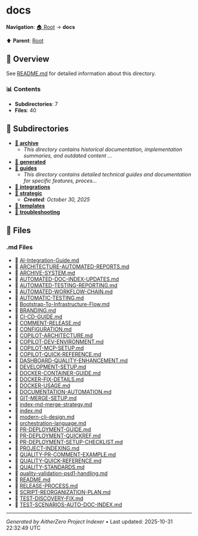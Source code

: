 # docs

**Navigation**: [🏠 Root](../index.md) → **docs**

⬆️ **Parent**: [Root](../index.md)

## 📖 Overview

See [README.md](./README.md) for detailed information about this directory.

### 📊 Contents

- **Subdirectories**: 7
- **Files**: 40

## 📁 Subdirectories

- [📂 **archive**](./archive/index.md)
  - *This directory contains historical documentation, implementation summaries, and outdated content ...*
- [📂 **generated**](./generated/index.md)
- [📂 **guides**](./guides/index.md)
  - *This directory contains detailed technical guides and documentation for specific features, proces...*
- [📂 **integrations**](./integrations/index.md)
- [📂 **strategic**](./strategic/index.md)
  - ***Created**: October 30, 2025*
- [📂 **templates**](./templates/index.md)
- [📂 **troubleshooting**](./troubleshooting/index.md)

## 📄 Files

### .md Files

- 📝 [AI-Integration-Guide.md](./AI-Integration-Guide.md)
- 📝 [ARCHITECTURE-AUTOMATED-REPORTS.md](./ARCHITECTURE-AUTOMATED-REPORTS.md)
- 📝 [ARCHIVE-SYSTEM.md](./ARCHIVE-SYSTEM.md)
- 📝 [AUTOMATED-DOC-INDEX-UPDATES.md](./AUTOMATED-DOC-INDEX-UPDATES.md)
- 📝 [AUTOMATED-TESTING-REPORTING.md](./AUTOMATED-TESTING-REPORTING.md)
- 📝 [AUTOMATED-WORKFLOW-CHAIN.md](./AUTOMATED-WORKFLOW-CHAIN.md)
- 📝 [AUTOMATIC-TESTING.md](./AUTOMATIC-TESTING.md)
- 📝 [Bootstrap-To-Infrastructure-Flow.md](./Bootstrap-To-Infrastructure-Flow.md)
- 📝 [BRANDING.md](./BRANDING.md)
- 📝 [CI-CD-GUIDE.md](./CI-CD-GUIDE.md)
- 📝 [COMMENT-RELEASE.md](./COMMENT-RELEASE.md)
- 📝 [CONFIGURATION.md](./CONFIGURATION.md)
- 📝 [COPILOT-ARCHITECTURE.md](./COPILOT-ARCHITECTURE.md)
- 📝 [COPILOT-DEV-ENVIRONMENT.md](./COPILOT-DEV-ENVIRONMENT.md)
- 📝 [COPILOT-MCP-SETUP.md](./COPILOT-MCP-SETUP.md)
- 📝 [COPILOT-QUICK-REFERENCE.md](./COPILOT-QUICK-REFERENCE.md)
- 📝 [DASHBOARD-QUALITY-ENHANCEMENT.md](./DASHBOARD-QUALITY-ENHANCEMENT.md)
- 📝 [DEVELOPMENT-SETUP.md](./DEVELOPMENT-SETUP.md)
- 📝 [DOCKER-CONTAINER-GUIDE.md](./DOCKER-CONTAINER-GUIDE.md)
- 📝 [DOCKER-FIX-DETAILS.md](./DOCKER-FIX-DETAILS.md)
- 📝 [DOCKER-USAGE.md](./DOCKER-USAGE.md)
- 📝 [DOCUMENTATION-AUTOMATION.md](./DOCUMENTATION-AUTOMATION.md)
- 📝 [GIT-MERGE-SETUP.md](./GIT-MERGE-SETUP.md)
- 📝 [index-md-merge-strategy.md](./index-md-merge-strategy.md)
- 📝 [index.md](./index.md)
- 📝 [modern-cli-design.md](./modern-cli-design.md)
- 📝 [orchestration-language.md](./orchestration-language.md)
- 📝 [PR-DEPLOYMENT-GUIDE.md](./PR-DEPLOYMENT-GUIDE.md)
- 📝 [PR-DEPLOYMENT-QUICKREF.md](./PR-DEPLOYMENT-QUICKREF.md)
- 📝 [PR-DEPLOYMENT-SETUP-CHECKLIST.md](./PR-DEPLOYMENT-SETUP-CHECKLIST.md)
- 📝 [PROJECT-INDEXING.md](./PROJECT-INDEXING.md)
- 📝 [QUALITY-PR-COMMENT-EXAMPLE.md](./QUALITY-PR-COMMENT-EXAMPLE.md)
- 📝 [QUALITY-QUICK-REFERENCE.md](./QUALITY-QUICK-REFERENCE.md)
- 📝 [QUALITY-STANDARDS.md](./QUALITY-STANDARDS.md)
- 📝 [quality-validation-psd1-handling.md](./quality-validation-psd1-handling.md)
- 📝 [README.md](./README.md)
- 📝 [RELEASE-PROCESS.md](./RELEASE-PROCESS.md)
- 📝 [SCRIPT-REORGANIZATION-PLAN.md](./SCRIPT-REORGANIZATION-PLAN.md)
- 📝 [TEST-DISCOVERY-FIX.md](./TEST-DISCOVERY-FIX.md)
- 📝 [TEST-SCENARIOS-AUTO-DOC-INDEX.md](./TEST-SCENARIOS-AUTO-DOC-INDEX.md)

---

*Generated by AitherZero Project Indexer* • Last updated: 2025-10-31 22:32:49 UTC


